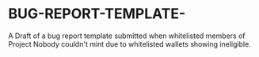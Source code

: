 # BUG-REPORT-TEMPLATE-
A Draft of a bug report template submitted when whitelisted members of Project Nobody couldn't mint due to whitelisted wallets showing ineligible.
